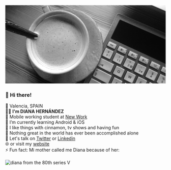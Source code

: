 <img src="https://github.com/DianaIT/DianaIT/blob/master/img/background.jpg" alt="background" />

### 👋 Hi there! 
📍 Valencia, SPAIN <br /> 
 🙍‍♀️ <strong>I'm DIANA HERNÁNDEZ</strong><br />
📱 Mobile working student at <a href="https://www.new-work.se/en/"> New Work</a><br />
🌱 I’m currently learning Android & iOS<br />
👯 I like things with cinnamon, tv shows and having fun<br />
🤔 Nothing great in the world has ever been accomplished alone<br />
💬 Let's talk on <a href="https://twitter.com/dianait_">Twitter</a> or <a href="https://www.linkedin.com/in/dianahernandezsoler/">Linkedin</a><br />
🌐 or visit my <a href="https://dianait.vercel.app">website</a><br />
⚡ Fun fact: Mi mother called me Diana because of her:<br /><br />
<img src="https://media.giphy.com/media/CGgUswvhw2DAs/giphy.gif" alt="diana from the 80th series V" width="200"/>



  





